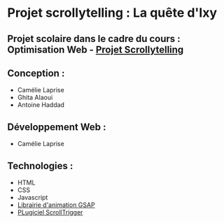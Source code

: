 # Projet scrollytelling : La quête d'Ixy

## Projet scolaire dans le cadre du cours : Optimisation Web - [Projet Scrollytelling](https://tim-montmorency.com/timdoc/582-424MO/projet-scrollytelling/)

## Conception :
- Camélie Laprise
- Ghita Alaoui
- Antoine Haddad

## Développement Web :
- Camélie Laprise

## Technologies :
- HTML
- CSS
- Javascript
- [Librairie d'animation GSAP](https://greensock.com/)
- [PLugiciel ScrollTrigger](https://greensock.com/docs/v3/Plugins/ScrollTrigger)
